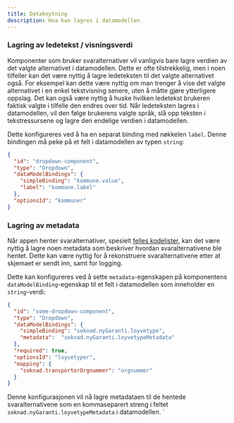 ```yaml
---
title: Dataknytning
description: Hva kan lagres i datamodellen
---
```


### Lagring av ledetekst / visningsverdi

Komponenter som bruker svaralternativer vil vanligvis bare lagre verdien av det valgte alternativet i datamodellen.
Dette er ofte tilstrekkelig, men i noen tilfeller kan det være nyttig å lagre ledeteksten til det valgte alternativet
også. For eksempel kan dette være nyttig om man trenger å vise det valgte alternativet i en enkel tekstvisning senere,
uten å måtte gjøre ytterligere oppslag. Det kan også være nyttig å huske hvilken ledetekst brukeren faktisk valgte i
tilfelle den endres over tid. Når ledeteksten lagres i datamodellen, vil den følge brukerens valgte språk, slå opp
teksten i tekstressursene og lagre den endelige verdien i datamodellen.

Dette konfigureres ved å ha en separat binding med nøkkelen `label`. Denne bindingen må peke på et felt i
datamodellen av typen `string`:

```json {hl_lines=["6"]}
{
  "id": "dropdown-component",
  "type": "Dropdown",
  "dataModelBindings": {
    "simpleBinding": "kommune.value",
    "label": "kommune.label"
  },
  "optionsId": "kommuner"
}
```

### Lagring av metadata

Når appen henter svaralternativer, spesielt [felles kodelister](../../sources/shared), kan det være nyttig å lagre
noen metadata som beskriver hvordan svaralternativene ble hentet. Dette kan være nyttig for å rekonstruere
svaralternativene etter at skjemaet er sendt inn, samt for logging.

Dette kan konfigureres ved å sette `metadata`-egenskapen på komponentens `dataModelBinding`-egenskap til et felt i
datamodellen som inneholder en `string`-verdi:

```json {hl_lines=["9"]}
{
  "id": "some-dropdown-component",
  "type": "Dropdown",
  "dataModelBindings": {
    "simpleBinding": "soknad.nyGaranti.loyvetype",
    "metadata":  "soknad.nyGaranti.loyvetypeMetadata"
  },
  "required": true,
  "optionsId": "loyvetyper",
  "mapping": {
    "soknad.transportorOrgnummer": "orgnummer"
  }
}
```

Denne konfigurasjonen vil nå lagre metadataen til de hentede svaralternativene som en kommaseparert streng i
feltet `soknad.nyGaranti.loyvetypeMetadata` i datamodellen.
`